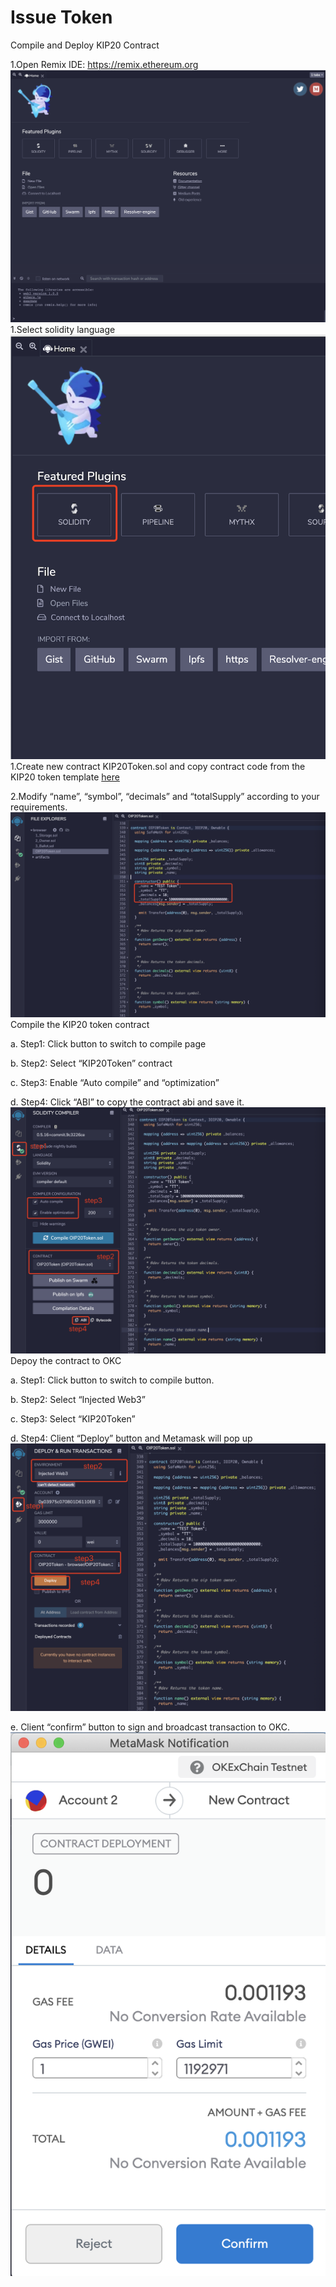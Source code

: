 # Issue Token

Compile and Deploy KIP20 Contract

1.Open Remix IDE: https://remix.ethereum.org
![avatar](../../img/issue-token-01.png)
1.Select solidity language
![avatar](../../img/issue-token-02.png)
1.Create new contract KIP20Token.sol and copy contract code from the KIP20 token template [here](https://github.com/okx/KIPs/blob/master/docs/final)

2.Modify “name”, “symbol”, “decimals” and “totalSupply” according to your requirements.
![avatar](../../img/issue-token-03.png)
Compile the KIP20 token contract

a. Step1: Click button to switch to compile page

b. Step2: Select “KIP20Token” contract

c. Step3: Enable “Auto compile” and    “optimization”

d. Step4: Click “ABI” to copy the contract abi and save it.
![avatar](../../img/issue-token-04.png)
Depoy the contract to OKC

a. Step1: Click button to switch to compile button.

b. Step2: Select “Injected Web3”

c. Step3: Select “KIP20Token”

d. Step4: Client “Deploy” button and Metamask will pop up
![avatar](../../img/issue-token-05.png)

e. Client “confirm” button to sign and broadcast transaction to OKC.
![avatar](../../img/issue-token-06.png)
